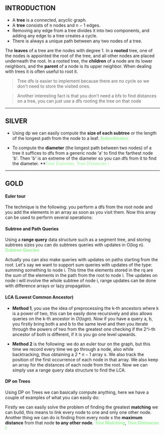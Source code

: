 ## INTRODUCTION 

- A **tree** is a connected, acyclic graph. 
- A **tree** consists of n nodes and n − 1 edges.
- Removing any edge from a tree divides it into two components, and adding any edge to a tree creates a cycle. 
- There is always a unique path between any two nodes of a tree.

The **leaves** of a tree are the nodes with degree 1. In a **rooted** tree, one of the nodes is appointed the root of the tree, and all other nodes are placed underneath the root. In a rooted tree, the **children** of a node are its lower neighbors, and the **parent** of a node is its upper neighbor. When dealing with trees it is often useful to root it. 

>Tree dfs is easier to implement because there are no cycle so we don't need to store the visited ones.

>Another interesting fact is that you don't need a bfs to find distances on a tree, you can just use a dfs rooting the tree on that node 

--- 
## SILVER

- Using dp we can easily compute the **size of each subtree** or the length of the longest path from the node to a leaf. **<span style="color:PaleGreen">Subordinates</span>**

- To compute the **diameter** (the longest path between two nodes) of a tree it suffices to dfs from a generic node 'a' to find the farthest node 'b'. Then 'b' is an extreme of the diameter so you can dfs from it to find the diameter. **<span style="color:PaleGreen">Tree Diameter, Tree Distances I</span>

--- 
## GOLD 

#### Euler tour

The technique is the following: you perform a dfs from the root node and you add the elements in an array as soon as you visit them. Now this array can be used to perform several operations: 

#### Subtree and Path Queries

Using a **range query** data structure such as a segment tree, and storing subtrees sizes you can do subtrees queries with updates in O(log n). **<span style="color:palegreen">Subtree Queries</span>**

Actually you can also make queries with updates on paths starting from the root. Let's say we want to support sum queries with updates of the type: summing something to node i. This time the elements stored in the rq are the sum of the elements in the path from the root to node i. The updates on node i will involve the whole subtree of node i, range updates can be done with difference arrays or lazy propagation. 

#### LCA (Lowest Common Ancestor)

- **Method 1**, you use the idea of preprocessing the k-th ancestors where k is a power of two, this can be easily done recursively and also allows queries on the k-th ancestor in $O(logn)$. Now if you have a query a, b, you firstly bring both a and b to the same level and then you iterate through the powers of two from the greatest one checking if the 2^i-th ancestor of both is different, if it is you go one level upwards.   

- **Method 2** is the following: we do an euler tour on the graph, but this time we record every time we go through a node, also while backtracking, thus obtaining a $2 * n - 1$ array x. We also track the position of the first occurrence of each node in that array. We also keep an array for the distances of each node from the root. Now we can simply use a range query data structure to find the LCA. 

#### DP on Trees 

Using DP on Trees we can basically compute anything, here we have a couple of examples of what you can easily do: 

Firstly we can easily solve the problem of finding the greatest **matching** we can build, this means to link every node to one and only one other node. Another thing we can do is finding from every node x the **maximum distance** from that node **to any other node**. **<span style="color: palegreen">Tree Matching</span>**, **<span style="color: palegreen">Tree Distances I</span>**

